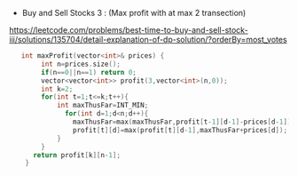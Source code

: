 * Buy and Sell Stocks 3 : (Max profit with at max 2 transection)

https://leetcode.com/problems/best-time-to-buy-and-sell-stock-iii/solutions/135704/detail-explanation-of-dp-solution/?orderBy=most_votes

```cpp
   int maxProfit(vector<int>& prices) {
        int n=prices.size();
        if(n==0||n==1) return 0;
        vector<vector<int>> profit(3,vector<int>(n,0));
        int k=2;
        for(int t=1;t<=k;t++){
            int maxThusFar=INT_MIN;
              for(int d=1;d<n;d++){
                maxThusFar=max(maxThusFar,profit[t-1][d-1]-prices[d-1]);
                profit[t][d]=max(profit[t][d-1],maxThusFar+prices[d]);
            }
        }
      return profit[k][n-1];
    }
```